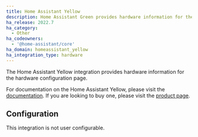 ```yaml
---
title: Home Assistant Yellow
description: Home Assistant Green provides hardware information for the hardware configuration page.
ha_release: 2022.7
ha_category:
  - Other
ha_codeowners:
  - '@home-assistant/core'
ha_domain: homeassistant_yellow
ha_integration_type: hardware
---
```


The Home Assistant Yellow integration provides hardware information for the hardware configuration page.

For documentation on the Home Assistant Yellow, please visit the [documentation](https://yellow.home-assistant.io/documentation/).
If you are looking to buy one, please visit the [product page](https://home-assistant.io/yellow).

## Configuration

This integration is not user configurable.
